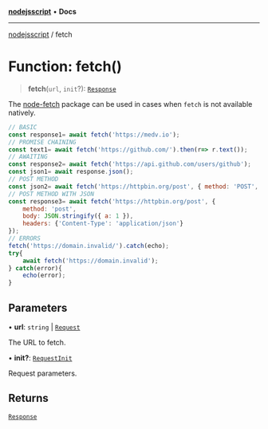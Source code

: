 [**nodejsscript**](../README.md) • **Docs**

***

[nodejsscript](../README.md) / fetch

# Function: fetch()

> **fetch**(`url`, `init`?): [`Response`](../namespaces/fetch/classes/Response.md)

The [node-fetch](https://www.npmjs.com/package/node-fetch)
package can be used in cases when `fetch` is not available natively.

```js
// BASIC
const response1= await fetch('https://medv.io');
// PROMISE CHAINING
const text1= await fetch('https://github.com/').then(r=> r.text());
// AWAITING
const response2= await fetch('https://api.github.com/users/github');
const json1= await response.json();
// POST METHOD
const json2= await fetch('https://httpbin.org/post', { method: 'POST', body: 'a=1' }).then(r=> r.json());
// POST METHOD WITH JSON
const response3= await fetch('https://httpbin.org/post', {
	method: 'post',
	body: JSON.stringify({ a: 1 }),
	headers: {'Content-Type': 'application/json'}
});
// ERRORS
fetch('https://domain.invalid/').catch(echo);
try{
	await fetch('https://domain.invalid');
} catch(error){
	echo(error);
}
```

## Parameters

• **url**: `string` \| [`Request`](../namespaces/fetch/classes/Request.md)

The URL to fetch.

• **init?**: [`RequestInit`](../namespaces/fetch/interfaces/RequestInit.md)

Request parameters.

## Returns

[`Response`](../namespaces/fetch/classes/Response.md)
